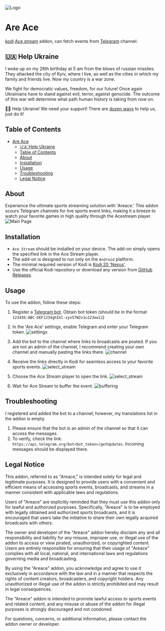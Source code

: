 ![Logo](resources/icon.png "Are Ace")
# Are Ace
[kodi][kodi] [Ace stream][ace-stream] addon, can fetch events from [Telegram][telegram] channel.

## 🇺🇦 Help Ukraine
I woke up on my 26th birthday at 5 am from the blows of russian missiles. They attacked the city of Kyiv, where I live, as well as the cities in which my family and friends live. Now my country is a war zone. 

We fight for democratic values, freedom, for our future! Once again Ukrainians have to stand against evil, terror, against genocide. The outcome of this war will determine what path human history is taking from now on.

💛💙  Help Ukraine! We need your support! There are [dozen ways][ukr-link] to help us, just do it!

## Table of Contents
- [Are Ace](#are-ace)
  - [🇺🇦 Help Ukraine](#-help-ukraine)
  - [Table of Contents](#table-of-contents)
  - [About](#about)
  - [Installation](#installation)
  - [Usage](#usage)
  - [Troubleshooting](#troubleshooting)
  - [Legal Notice](#legal-notice)

## About
Experience the ultimate sports streaming solution with 'Areace.' This addon scours Telegram channels for live sports event links, making it a breeze to watch your favorite games in high quality through the Acestream player.
![Main Page](resources/screenshots/main_page.jpg)

## Installation

- `Ace Stream` should be installed on your device. The add-on simply opens the specified link in the Ace Stream player.
- The add-on is designed to run only on the `Android` platform.
- The minimal required version of Kodi is [Kodi 20 'Nexus'](https://kodi.wiki/view/Releases).
- Use the official Kodi repository or download any version from [GitHub Releases](https://github.com/pustovitDmytro/areace/releases).

## Usage

To use the addon, follow these steps:

1. Register a [Telegram bot](https://t.me/botfather). Obtain bot token (should be in the format `123456:ABC-DEF1234ghIkl-zyx57W2v1u123ew11`)

2. In the 'Are Ace' settings, enable Telegram and enter your Telegram token.
   ![settings](resources/screenshots/settings.jpg)

3. Add the bot to the channel where links to broadcasts are posted. If you are not an admin of the channel, I recommend creating your own channel and manually pasting the links there.
   ![channel](resources/screenshots/telegram_channel.png)

4. Receive the links directly in Kodi for seamless access to your favorite sports events.
   ![select_stream](resources/screenshots/select_stream.jpg)

5. Choose the *Ace Stream* player to open the link.
   ![select_stream](resources/screenshots/chose_app.jpg)

6. Wait for Ace Stream to buffer the event. ![buffering](resources/screenshots/acestream_buffering.jpg)

## Troubleshooting

I registered and added the bot to a channel; however, my translations list in the addon is empty.

1. Please ensure that the bot is an admin of the channel so that it can access the messages.
2. To verify, check the link: `https://api.telegram.org/bot<bot_token>/getUpdates`. Incoming messages should be displayed there.

## Legal Notice

This addon, referred to as "Areace," is intended solely for legal and legitimate purposes. It is designed to provide users with a convenient and efficient means of accessing sports events, broadcasts, and streams in a manner consistent with applicable laws and regulations.

Users of "Areace" are explicitly reminded that they must use this addon only for lawful and authorized purposes. Specifically, "Areace" is to be employed with legally obtained and authorized sports broadcasts, and it is encouraged that users take the initiative to share their own legally acquired broadcasts with others.

The owner and developer of the "Areace" addon hereby disclaim any and all responsibility and liability for any misuse, improper use, or illegal use of the addon to access or view pirated, unauthorized, or copyrighted content. Users are entirely responsible for ensuring that their usage of "Areace" complies with all local, national, and international laws and regulations governing media and broadcasting.

By using the "Areace" addon, you acknowledge and agree to use it exclusively in accordance with the law and in a manner that respects the rights of content creators, broadcasters, and copyright holders. Any unauthorized or illegal use of the addon is strictly prohibited and may result in legal consequences.

The "Areace" addon is intended to promote lawful access to sports events and related content, and any misuse or abuse of the addon for illegal purposes is strongly discouraged and not condoned.

For questions, concerns, or additional information, please contact the addon owner or developer.

[ukr-badge]: https://img.shields.io/badge/made_in-ukraine-ffd700.svg?labelColor=0057b7
[ukr-link]: https://war.ukraine.ua
[kodi]: https://kodi.tv/
[ace-stream]: https://www.acestream.org
[telegram]: https://web.telegram.org/